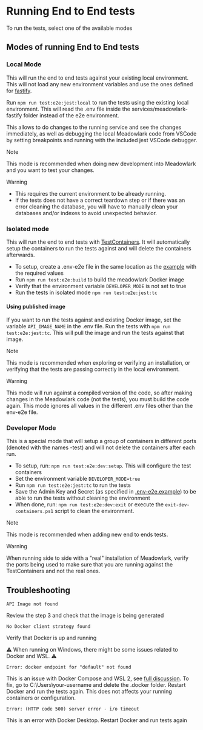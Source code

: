 # Running End to End tests

To run the tests, select one of the available modes

## Modes of running End to End tests

### Local Mode

This will run the end to end tests against your existing local environment. This
will not load any new environment variables and use the ones defined for
[fastify](../../services/meadowlark-fastify/readme.md).

Run `npm run test:e2e:jest:local` to run the tests using the existing local
environment. This will read the .env file inside the services/meadowlark-fastify
folder instead of the e2e environment.

This allows to do changes to the running service and see the changes
immediately, as well as debugging the local Meadowlark code from VSCode by
setting breakpoints and running with the included jest VSCode debugger.

> [!NOTE]  
> This mode is recommended when doing new development into Meadowlark and you
> want to test your changes.

> [!WARNING]  
>
> * This requires the current environment to be already running.
> * If the tests does not have a correct teardown step or if there was an error
> cleaning the database, you will have to manually clean your databases and/or
> indexes to avoid unexpected behavior.

### Isolated mode

This will run the end to end tests with
[TestContainers](https://node.testcontainers.org/). It will automatically setup
the containers to run the tests against and will delete the containers
afterwards.

* To setup, create a .env-e2e file in the same location as the
  [example](./setup/.env-e2e.example) with the required values
* Run `npm run test:e2e:build` to build the meadowlark Docker image
* Verify that the environment variable `DEVELOPER_MODE` is not set to true
* Run the tests in isolated mode `npm run test:e2e:jest:tc`

#### Using published image

If you want to run the tests against and existing Docker image, set the variable
`API_IMAGE_NAME` in the .env file. Run the tests with `npm run
test:e2e:jest:tc`. This will pull the image and run the tests against that image.

> [!NOTE]  
> This mode is recommended when exploring or verifying an installation, or
> verifying that the tests are passing correctly in the local environment.

> [!WARNING]  
> This mode will run against a compiled version of the code, so after making
> changes in the Meadowlark code (not the tests), you must build the code again.
> This mode ignores all values in the different .env files other than the
> env-e2e file.

### Developer Mode

This is a special mode that will setup a group of containers in different ports
(denoted with the names -test) and will not delete the containers after each
run.

- To setup, run: `npm run test:e2e:dev:setup`. This will configure the test
  containers
- Set the environment variable `DEVELOPER_MODE=true`
- Run `npm run test:e2e:jest:tc` to run the tests
- Save the Admin Key and Secret (as specified in
[.env-e2e.example](./setup/.env-e2e.example)) to be able to run the tests
without cleaning the environment
- When done, run: `npm run test:e2e:dev:exit` or execute the
  `exit-dev-containers.ps1` script to clean the environment.

> [!NOTE]  
> This mode is recommended when adding new end to ends tests.

> [!WARNING]  
> When running side to side with a "real" installation of Meadowlark, verify the
> ports being used to make sure that you are running against the TestContainers
> and not the real ones.

## Troubleshooting

`API Image not found`

Review the step 3 and check that the image is being generated

`No Docker client strategy found`

Verify that Docker is up and running

:warning: When running on Windows, there might be some issues related to Docker
and WSL. :warning:

`Error: docker endpoint for "default" not found`

This is an issue with Docker Compose and WSL 2, see [full
discussion](https://github.com/docker/compose/issues/9956). To fix, go to
C:\Users\your-username and delete the .docker folder. Restart Docker and run the
tests again. This does not affects your running containers or configuration.

`Error: (HTTP code 500) server error - i/o timeout`

This is an error with Docker Desktop. Restart Docker and run tests again

